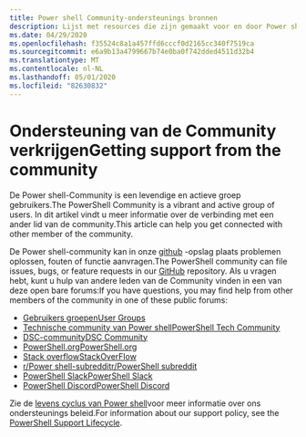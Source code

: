 ```yaml
---
title: Power shell Community-ondersteunings bronnen
description: Lijst met resources die zijn gemaakt voor en door Power shell-gebruikers
ms.date: 04/29/2020
ms.openlocfilehash: f35524c8a1a457ffd6cccf0d2165cc340f7519ca
ms.sourcegitcommit: e6a9b13a4799667b74e0ba0f742dded4511d32b4
ms.translationtype: MT
ms.contentlocale: nl-NL
ms.lasthandoff: 05/01/2020
ms.locfileid: "82630832"
---
```

# <a name="getting-support-from-the-community"></a><span data-ttu-id="c0e7c-103">Ondersteuning van de Community verkrijgen</span><span class="sxs-lookup"><span data-stu-id="c0e7c-103">Getting support from the community</span></span>

<span data-ttu-id="c0e7c-104">De Power shell-Community is een levendige en actieve groep gebruikers.</span><span class="sxs-lookup"><span data-stu-id="c0e7c-104">The PowerShell Community is a vibrant and active group of users.</span></span> <span data-ttu-id="c0e7c-105">In dit artikel vindt u meer informatie over de verbinding met een ander lid van de community.</span><span class="sxs-lookup"><span data-stu-id="c0e7c-105">This article can help you get connected with other member of the community.</span></span>

<span data-ttu-id="c0e7c-106">De Power shell-community kan in onze [github](https://github.com/powershell/powershell/issues) -opslag plaats problemen oplossen, fouten of functie aanvragen.</span><span class="sxs-lookup"><span data-stu-id="c0e7c-106">The PowerShell community can file issues, bugs, or feature requests in our [GitHub](https://github.com/powershell/powershell/issues) repository.</span></span> <span data-ttu-id="c0e7c-107">Als u vragen hebt, kunt u hulp van andere leden van de Community vinden in een van deze open bare forums:</span><span class="sxs-lookup"><span data-stu-id="c0e7c-107">If you have questions, you may find help from other members of the community in one of these public forums:</span></span>

- [<span data-ttu-id="c0e7c-108">Gebruikers groepen</span><span class="sxs-lookup"><span data-stu-id="c0e7c-108">User Groups</span></span>](https://aka.ms/psusergroup)
- [<span data-ttu-id="c0e7c-109">Technische community van Power shell</span><span class="sxs-lookup"><span data-stu-id="c0e7c-109">PowerShell Tech Community</span></span>](https://techcommunity.microsoft.com/t5/PowerShell/ct-p/WindowsPowerShell)
- [<span data-ttu-id="c0e7c-110">DSC-community</span><span class="sxs-lookup"><span data-stu-id="c0e7c-110">DSC Community</span></span>](https://dsccommunity.org/)
- [<span data-ttu-id="c0e7c-111">PowerShell.org</span><span class="sxs-lookup"><span data-stu-id="c0e7c-111">PowerShell.org</span></span>](https://powershell.org/)
- [<span data-ttu-id="c0e7c-112">Stack overflow</span><span class="sxs-lookup"><span data-stu-id="c0e7c-112">StackOverFlow</span></span>](https://stackoverflow.com/questions/tagged/powershell)
- [<span data-ttu-id="c0e7c-113">r/Power shell-subreddit</span><span class="sxs-lookup"><span data-stu-id="c0e7c-113">r/PowerShell subreddit</span></span>](https://www.reddit.com/r/PowerShell/)
- [<span data-ttu-id="c0e7c-114">PowerShell Slack</span><span class="sxs-lookup"><span data-stu-id="c0e7c-114">PowerShell Slack</span></span>](https://join.slack.com/t/powershell/shared_invite/enQtNjk2ODE4MTkxNTY4LWJlOTU3NzBiYWFiMjM3Mzg3M2E5OGJiNGE4YjVhODVlNWNlY2I2ZWRkNGY2NjE4MThiYTg4OWI5NjA4MDM3ZjQ)
- [<span data-ttu-id="c0e7c-115">PowerShell Discord</span><span class="sxs-lookup"><span data-stu-id="c0e7c-115">PowerShell Discord</span></span>](https://discord.gg/Ju25cw6)

<span data-ttu-id="c0e7c-116">Zie de [levens cyclus van Power shell](/powershell/scripting/powershell-support-lifecycle)voor meer informatie over ons ondersteunings beleid.</span><span class="sxs-lookup"><span data-stu-id="c0e7c-116">For information about our support policy, see the [PowerShell Support Lifecycle](/powershell/scripting/powershell-support-lifecycle).</span></span>
